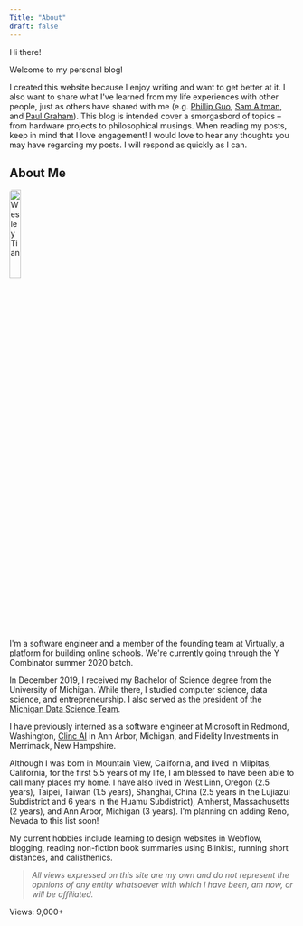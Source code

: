 ```yaml
---
Title: "About"
draft: false
---
```


Hi there!

Welcome to my personal blog!

I created this website because I enjoy writing and want to get better at it. I also want to share what I've learned from my life experiences with other people, just as others have shared with me (e.g. [Phillip Guo](www.pgbovine.net), [Sam Altman](blog.samaltman.com), and [Paul Graham](paulgraham.com)). This blog is intended cover a smorgasbord of topics – from hardware projects to philosophical musings. When reading my posts, keep in mind that I love engagement! I would love to hear any thoughts you may have regarding my posts. I will respond as quickly as I can.

## About Me

<img src="/me2.jpg" alt="Wesley Tian" style="width:20%;height:20%;border-radius:5px 25px" class="center">

I'm a software engineer and a member of the founding team at Virtually, a platform for building online schools. We're currently going through the Y Combinator summer 2020 batch.

In December 2019, I received my Bachelor of Science degree from the University of Michigan. While there, I studied computer science, data science, and entrepreneurship. I also served as the president of the [Michigan Data Science Team](https://news.engin.umich.edu/2018/08/michigan-data-science-team-wrangles-big-data/).

I have previously interned as a software engineer at Microsoft in Redmond, Washington, [Clinc AI](https://clinc.com/) in Ann Arbor, Michigan, and Fidelity Investments in Merrimack, New Hampshire.

Although I was born in Mountain View, California, and lived in Milpitas, California, for the first 5.5 years of my life, I am blessed to have been able to call many places my home. I have also lived in West Linn, Oregon (2.5 years), Taipei, Taiwan (1.5 years), Shanghai, China (2.5 years in the Lujiazui Subdistrict and 6 years in the Huamu Subdistrict), Amherst, Massachusetts (2 years), and Ann Arbor, Michigan (3 years). I'm planning on adding Reno, Nevada to this list soon!

My current hobbies include learning to design websites in Webflow, blogging, reading non-fiction book summaries using Blinkist, running short distances, and calisthenics.

<!--
Both my parents are naturalized Americans citizens of Chinese descent. My dad, Jason, was the VP of [Nikon Precisions China](https://www.nikon.com/products/semi/) and is currently the COO of [Piotech](http://en.sypiotech.cn/), a late-stage nano-scale semiconductor equipment startup in Shenyang, China. He holds a B.S. in electrical engineering from South China University of Technology, a M.S. in electrical engineering from Northeastern University and an M.B.A. from Nanyang Technological University. Fun fact, he was part of the [class of '77](https://www.nytimes.com/2008/01/06/world/asia/06china.html), the most competitive class in modern Chinese history. My mom, Robin, also studied electrical engineering during her undergrad and also graduated from the Shanghai University of Traditional Chinese Medicine. She is retired. My older half-sister, Jeni, who grew up in Boston, Massachussetts, is the COO of [Legacy Brands International](https://lacannabisnews.com/chuuuch-cannabis-product-line-with-bishop-don-magic-juan-announced-as-the-latest-addition-to-legacy-brands-internationals-portfolio/) and was previously a co-founder and the Chief Marketing Officer of [Frilly](https://ktla.com/2017/11/29/customize-your-fashion-with-frilly-com/). She is currently attending culinary school in Paris, France. -->

> _All views expressed on this site are my own and do not represent the opinions of any entity whatsoever with which I have been, am now, or will be affiliated._

Views: 9,000+

